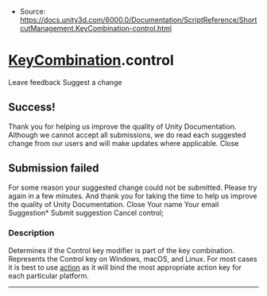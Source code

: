 * Source: https://docs.unity3d.com/6000.0/Documentation/ScriptReference/ShortcutManagement.KeyCombination-control.html

#  [KeyCombination](https://docs.unity3d.com/6000.0/Documentation/ScriptReference/ShortcutManagement.KeyCombination.html).control
Leave feedback
Suggest a change
## Success!
Thank you for helping us improve the quality of Unity Documentation. Although we cannot accept all submissions, we do read each suggested change from our users and will make updates where applicable.
Close
## Submission failed
For some reason your suggested change could not be submitted. Please <a>try again</a> in a few minutes. And thank you for taking the time to help us improve the quality of Unity Documentation.
Close
Your name Your email Suggestion* Submit suggestion
Cancel
control; 
### Description
Determines if the Control key modifier is part of the key combination. Represents the Control key on Windows, macOS, and Linux.
For most cases it is best to use [action](https://docs.unity3d.com/6000.0/Documentation/ScriptReference/ShortcutManagement.KeyCombination-action.html) as it will bind the most appropriate action key for each particular platform.
* * *

